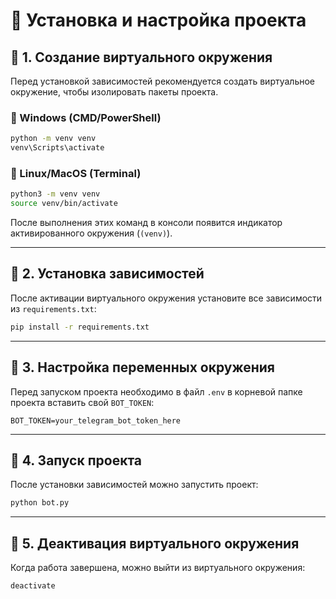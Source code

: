 # 🚀 Установка и настройка проекта

## 🔹 1. Создание виртуального окружения
Перед установкой зависимостей рекомендуется создать виртуальное окружение, чтобы изолировать пакеты проекта.

### 📌 Windows (CMD/PowerShell)
```sh
python -m venv venv
venv\Scripts\activate
```

### 📌 Linux/MacOS (Terminal)
```sh
python3 -m venv venv
source venv/bin/activate
```

После выполнения этих команд в консоли появится индикатор активированного окружения (`(venv)`).

---

## 🔹 2. Установка зависимостей
После активации виртуального окружения установите все зависимости из `requirements.txt`:

```sh
pip install -r requirements.txt
```

---

## 🔹 3. Настройка переменных окружения
Перед запуском проекта необходимо в файл `.env` в корневой папке проекта вставить свой `BOT_TOKEN`:

```
BOT_TOKEN=your_telegram_bot_token_here
```

---

## 🔹 4. Запуск проекта
После установки зависимостей можно запустить проект:
```sh
python bot.py
```

---

## 🔹 5. Деактивация виртуального окружения
Когда работа завершена, можно выйти из виртуального окружения:

```sh
deactivate
```

